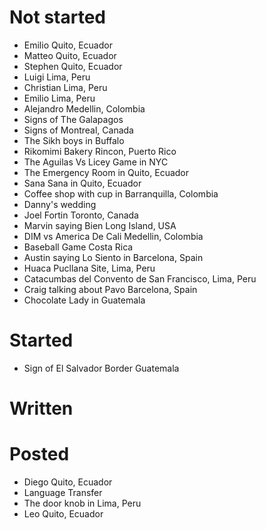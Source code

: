 # Not started

- Emilio Quito, Ecuador
- Matteo Quito, Ecuador
- Stephen Quito, Ecuador
- Luigi Lima, Peru
- Christian Lima, Peru
- Emilio Lima, Peru
- Alejandro Medellin, Colombia
- Signs of The Galapagos
- Signs of Montreal, Canada
- The Sikh boys in Buffalo
- Rikomimi Bakery Rincon, Puerto Rico
- The Aguilas Vs Licey Game in NYC
- The Emergency Room in Quito, Ecuador
- Sana Sana in Quito, Ecuador
- Coffee shop with cup in Barranquilla, Colombia
- Danny's wedding
- Joel Fortin Toronto, Canada
- Marvin saying Bien Long Island, USA
- DIM vs America De Cali Medellin, Colombia 
- Baseball Game Costa Rica
- Austin saying Lo Siento in Barcelona, Spain
- Huaca Pucllana Site, Lima, Peru
- Catacumbas del Convento de San Francisco, Lima, Peru
- Craig talking about Pavo Barcelona, Spain
- Chocolate Lady in Guatemala


# Started 
- Sign of El Salvador Border Guatemala

# Written


# Posted
- Diego Quito, Ecuador
- Language Transfer
- The door knob in Lima, Peru
- Leo Quito, Ecuador
